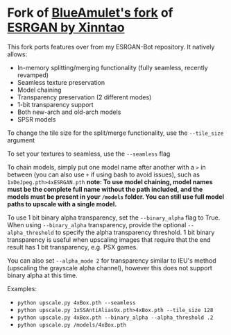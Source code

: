 # Fork of [BlueAmulet's fork](https://github.com/BlueAmulet/ESRGAN) of [ESRGAN by Xinntao](https://github.com/xinntao/ESRGAN)

This fork ports features over from my ESRGAN-Bot repository. It natively allows:

* In-memory splitting/merging functionality (fully seamless, recently revamped)
* Seamless texture preservation
* Model chaining
* Transparency preservation (2 different modes)
* 1-bit transparency support
* Both new-arch and old-arch models
* SPSR models

To change the tile size for the split/merge functionality, use the `--tile_size` argument

To set your textures to seamless, use the `--seamless` flag

To chain models, simply put one model name after another with a `>` in between (you can also use `+` if using bash to avoid issues), such as `1xDeJpeg.pth>4xESRGAN.pth` **note: To use model chaining, model names must be the complete full name without the path included, and the models must be present in your `/models` folder. You can still use full model paths to upscale with a single model.**

To use 1 bit binary alpha transparency, set the `--binary_alpha` flag to True. When using `--binary_alpha` transparency, provide the optional `--alpha_threshold` to specify the alpha transparency threshold. 1 bit binary transparency is useful when upscaling images that require that the end result has 1 bit transparency, e.g. PSX games.

You can also set `--alpha_mode 2` for transparency similar to IEU's method (upscaling the grayscale alpha channel), however this does not support binary alpha at this time.

Examples:

* `python upscale.py 4xBox.pth --seamless`
* `python upscale.py 1xSSAntiAlias9x.pth>4xBox.pth --tile_size 128`
* `python upscale.py 4xBox.pth --binary_alpha --alpha_threshold .2`
* `python upscale.py /models/4xBox.pth`
